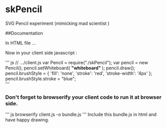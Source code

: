 skPencil
========

SVG Pencil experiment (mimicking mad scientist )


##Documentation

In HTML file
...
 <div id="whiteboard"> </div>

Now in your client side javascript :

''' js
	// .../client.js
	var Pencil = require("./skPencil");
	var pencil = new Pencil();
	pencil.setWhiteboard( <strong>"whiteboard" </strong> );
	pencil.draw();
	pencil.brushStyle = {
        'fill': 'none',
        'stroke': 'red',
        'stroke-width': '4px'
    };
	pencil.brushStyle.stroke = "blue";	
'''	

### Don't forget to browserify your client code to run it at browser side.
''' js
browserify client.js -o bundle.js
'''
Include this bundle.js in html and have happy drawing.